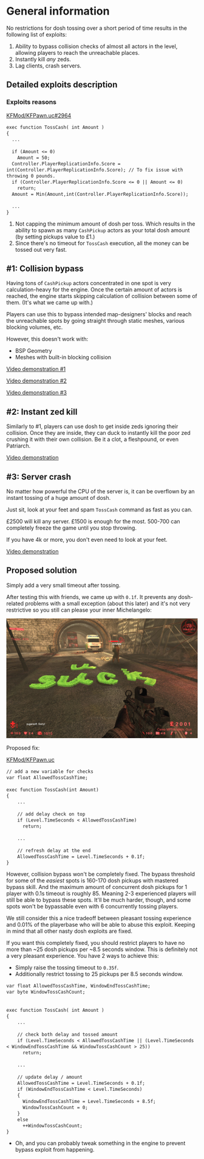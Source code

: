 # General information

No restrictions for dosh tossing over a short period of time results in the following list of exploits:

1. Ability to bypass collision checks of almost all actors in the level, allowing players to reach the unreachable places.
2. Instantly kill *any* zeds.
3. Lag clients, crash servers.

## Detailed exploits description

### Exploits reasons

[KFMod/KFPawn.uc#2964](https://github.com/InsultingPros/KillingFloor/blob/6412f4322d353c05604db3851bdc4ca1d2f2ba32/KFMod/Classes/KFPawn.uc#L2964)

```clike
exec function TossCash( int Amount )
{
  ...

  if (Amount <= 0)
    Amount = 50;
  Controller.PlayerReplicationInfo.Score = int(Controller.PlayerReplicationInfo.Score); // To fix issue with throwing 0 pounds.
  if (Controller.PlayerReplicationInfo.Score <= 0 || Amount <= 0)
    return;
  Amount = Min(Amount,int(Controller.PlayerReplicationInfo.Score));

  ...
}
```

1. Not capping the minimum amount of dosh per toss. Which results in the ability to spawn as many `CashPickup` actors as your total dosh amount (by setting pickups value to £1.)
2. Since there's no timeout for `TossCash` execution, all the money can be tossed out very fast.

## #1: Collision bypass

Having tons of `CashPickup` actors concentrated in one spot is very calculation-heavy for the engine. Once the certain amount of actors is reached, the engine starts skipping calculation of collision between some of them. (It's what we came up with.)

Players can use this to bypass intended map-designers' blocks and reach the unreachable spots by going straight through static meshes, various blocking volumes, etc.

However, this doesn't work with:

- BSP Geometry
- Meshes with built-in blocking collision

[Video demonstration #1](https://www.youtube.com/watch?v=ie6ealc3-XA)

[Video demonstration #2](https://youtu.be/fbs7SBHWzlM)

[Video demonstration #3](https://youtu.be/mhQDbxvsH28)

## #2: Instant zed kill

Similarly to #1, players can use dosh to get inside zeds ignoring their collision. Once they are inside, they can duck to instantly kill the poor zed crushing it with their own collision. Be it a clot, a fleshpound, or even Patriarch.

[Video demonstration](https://youtu.be/FylKDUZnLDw)

## #3: Server crash

No matter how powerful the CPU of the server is, it can be overflown by an instant tossing of a huge amount of dosh.

Just sit, look at your feet and spam `TossCash` command as fast as you can.

£2500 will kill any server. £1500 is enough for the most. 500-700 can completely freeze the game until you stop throwing.

If you have 4k or more, you don't even need to look at your feet.

[Video demonstration](https://youtu.be/NGwXY79Ka0c)

## Proposed solution

Simply add a very small timeout after tossing.

After testing this with friends, we came up with `0.1f`. It prevents any dosh-related problems with a small exception (about this later) and it's not very restrictive so you still can please your inner Michelangelo:

![A truly majestic piece of art](../IMG/usuk.jpg)

Proposed fix:

[KFMod/KFPawn.uc](https://github.com/InsultingPros/KillingFloor/blob/main/KFMod/Classes/KFPawn.uc)

```clike
// add a new variable for checks
var float AllowedTossCashTime;

exec function TossCash(int Amount)
{
    ...

    // add delay check on top
    if (Level.TimeSeconds < AllowedTossCashTime)
      return;

    ...

    // refresh delay at the end
    AllowedTossCashTime = Level.TimeSeconds + 0.1f;
}
```

However, collision bypass won't be completely fixed. The bypass threshold for some of the *easiest* spots is 160-170 dosh pickups with mastered bypass skill. And the maximum amount of concurrent dosh pickups for 1 player with 0.1s timeout is roughly 85. Meaning 2-3 experienced players will still be able to bypass these spots. It'll be much harder, though, and some spots won't be bypassable even with 6 concurrently tossing players.

We still consider this a nice tradeoff between pleasant tossing experience and 0.01% of the playerbase who will be able to abuse this exploit. Keeping in mind that all other nasty dosh exploits are fixed.

If you want this completely fixed, you should restrict players to have no more than ~25 dosh pickups per ~8.5 seconds window. This is definitely not a very pleasant experience. You have 2 ways to achieve this:

- Simply raise the tossing timeout to `0.35f`.
- Additionally restrict tossing to 25 pickups per 8.5 seconds window.

```clike
var float AllowedTossCashTime, WindowEndTossCashTime;
var byte WindowTossCashCount;


exec function TossCash( int Amount )
{
    ...

    // check both delay and tossed amount
    if (Level.TimeSeconds < AllowedTossCashTime || (Level.TimeSeconds < WindowEndTossCashTime && WindowTossCashCount > 25))
      return;

    ...

    // update delay / amount
    AllowedTossCashTime = Level.TimeSeconds + 0.1f;
    if (WindowEndTossCashTime < Level.TimeSeconds)
    {
      WindowEndTossCashTime = Level.TimeSeconds + 8.5f;
      WindowTossCashCount = 0;
    }
    else
      ++WindowTossCashCount;
}
```

- Oh, and you can probably tweak something in the engine to prevent bypass exploit from happening.
